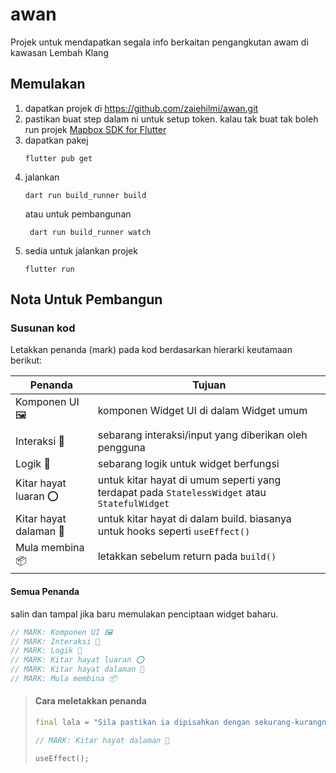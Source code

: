 # awan

Projek untuk mendapatkan segala info berkaitan pengangkutan awam di kawasan Lembah Klang

## Memulakan

1. dapatkan projek di https://github.com/zaiehilmi/awan.git
2. pastikan buat step dalam ni untuk setup token. kalau tak buat tak boleh run
   projek [Mapbox SDK for Flutter](https://docs.mapbox.com/flutter/maps/guides/install/)
2. dapatkan pakej
    ```shell
   flutter pub get
    ```
3. jalankan
    ```shell
   dart run build_runner build
    ```
   atau untuk pembangunan
   ```shell
    dart run build_runner watch 
   ```
4. sedia untuk jalankan projek
    ```shell
    flutter run
    ```


## Nota Untuk Pembangun

### Susunan kod
Letakkan penanda (mark) pada kod berdasarkan hierarki keutamaan berikut:

| Penanda                | Tujuan                                                                                       |
|------------------------|----------------------------------------------------------------------------------------------|
| Komponen UI 🖼         | komponen Widget UI di dalam Widget umum                                                      |
| Interaksi 🫵           | sebarang interaksi/input yang diberikan oleh pengguna                                        |
| Logik 🎨               | sebarang logik untuk widget berfungsi                                                        |
| Kitar hayat luaran ⭕️  | untuk kitar hayat di umum seperti yang terdapat pada `StatelessWidget` atau `StatefulWidget` |
| Kitar hayat dalaman 🔴 | untuk kitar hayat di dalam build. biasanya untuk hooks seperti `useEffect()`                 |
| Mula membina 📦        | letakkan sebelum return pada `build()`                                                       |

#### Semua Penanda
salin dan tampal jika baru memulakan penciptaan widget baharu.
```dart
// MARK: Komponen UI 🖼
// MARK: Interaksi 🫵
// MARK: Logik 🎨  
// MARK: Kitar hayat luaran ⭕
// MARK: Kitar hayat dalaman 🔴
// MARK: Mula membina 📦  
```

> #### Cara meletakkan penanda
> ```dart
> final lala = "Sila pastikan ia dipisahkan dengan sekurang-kurangnya 1 baris kosong";
>
> // MARK: Kitar hayat dalaman 🔴
> 
> useEffect();
> ```


